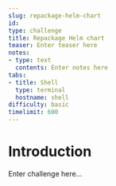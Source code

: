 ```yaml
---
slug: repackage-helm-chart
id: 
type: challenge
title: Repackage Helm chart
teaser: Enter teaser here
notes:
- type: text
  contents: Enter notes here
tabs:
- title: Shell
  type: terminal
  hostname: shell
difficulty: basic
timelimit: 600
---
```

Introduction
===============
Enter challenge here...